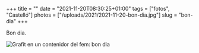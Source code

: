 +++
title = ""
date = "2021-11-20T08:30:25+01:00"
tags = ["fotos", "Castelló"]
photos = ["/uploads/2021/2021-11-20-bon-dia.jpg"]
slug = "bon-dia"
+++

Bon dia.

<img alt="Grafit en un contenidor del fem: bon dia" src="/uploads/2021/2021-11-20-bon-dia.jpg">
